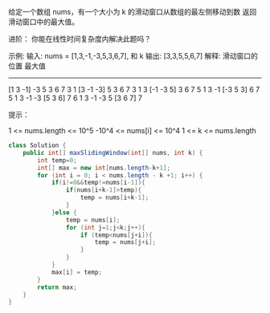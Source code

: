 给定一个数组 nums，有一个大小为 k 的滑动窗口从数组的最左侧移动到数
 返回滑动窗口中的最大值。 

 进阶： 
 你能在线性时间复杂度内解决此题吗？ 

 示例: 
 输入: nums = [1,3,-1,-3,5,3,6,7], 和 k 
输出: [3,3,5,5,6,7] 
解释: 
  滑动窗口的位置                最大值
---------------               -----
[1  3  -1] -3  5  3  6  7       3
 1 [3  -1  -3] 5  3  6  7       3
 1  3 [-1  -3  5] 3  6  7       5
 1  3  -1 [-3  5  3] 6  7       5
 1  3  -1  -3 [5  3  6] 7       6
 1  3  -1  -3  5 [3  6  7]      7 

 提示： 

 1 <= nums.length <= 10^5 
 -10^4 <= nums[i] <= 10^4 
 1 <= k <= nums.length 

```java
class Solution {
    public int[] maxSlidingWindow(int[] nums, int k) {
        int temp=0;
        int[] max = new int[nums.length-k+1];
        for (int i = 0; i < nums.length - k +1; i++) {
            if(i!=0&&temp!=nums[i-1]){
                if(nums[i+k-1]>temp){
                    temp = nums[i+k-1];
                }
            }else {
                temp = nums[i];
                for (int j=1;j<k;j++){
                    if (temp<nums[j+i]){
                        temp = nums[j+i];
                    }
                }
            }
            max[i] = temp;
        }
        return max;
    }
}
```

